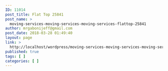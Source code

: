 ```yaml
---
ID: 11014
post_title: Flat Top 25841
post_name: >
  moving-services-moving-services-moving-services-flattop-25841
author: mrgabonijeff@gmail.com
post_date: 2018-03-28 01:49:40
layout: page
link: >
  http://localhost/wordpress/moving-services-moving-services-moving-services-flattop-25841/
published: true
tags: [ ]
categories: [ ]
---
```

